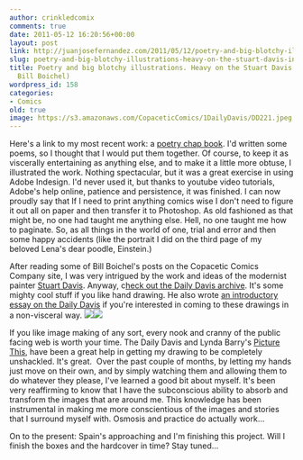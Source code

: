 ```yaml
---
author: crinkledcomix
comments: true
date: 2011-05-12 16:20:56+00:00
layout: post
link: http://juanjosefernandez.com/2011/05/12/poetry-and-big-blotchy-illustrations-heavy-on-the-stuart-davis-influencevia-bill-boichel/
slug: poetry-and-big-blotchy-illustrations-heavy-on-the-stuart-davis-influencevia-bill-boichel
title: Poetry and big blotchy illustrations. Heavy on the Stuart Davis influence(via
  Bill Boichel)
wordpress_id: 158
categories:
- Comics
old: true
image: https://s3.amazonaws.com/CopaceticComics/1DailyDavis/DD221.jpeg
---
```


Here's a link to my most recent work: a [poetry chap book](http://fernandezjuanjose.files.wordpress.com/2011/05/poetry-chap-book.pdf). I'd written some poems, so I thought that I would put them together. Of course, to keep it as viscerally entertaining as anything else, and to make it a little more obtuse, I illustrated the work. Nothing spectacular, but it was a great exercise in using Adobe Indesign. I'd never used it, but thanks to youtube video tutorials, Adobe's help online, patience and persistence, it was finished. I can now proudly say that If I need to print anything comics wise I don't need to figure it out all on paper and then transfer it to Photoshop. As old fashioned as that might be, no one had taught me anything else. Hell, no one taught me how to paginate. So, as all things in the world of one, trial and error and then some happy accidents (like the portrait I did on the third page of my beloved Lena's dear poodle, Einstein.)


After reading some of Bill Boichel's posts on the Copacetic Comics Company site, I was very intrigued by the work and ideas of the modernist painter [Stuart Davis](http://en.wikipedia.org/wiki/Stuart_Davis_(painter)). Anyway, c[heck out the Daily Davis archive](http://homepage.mac.com/bem/1DailyDavis/index.html). It's some mighty cool stuff if you like hand drawing. He also wrote [an introductory essay on the Daily Davis](https://s3.amazonaws.com/CopaceticComics/1DailyDavis/index.html) if you're interested in coming to these drawings in a non-visceral way. ![](https://s3.amazonaws.com/CopaceticComics/1DailyDavis/DD220.jpeg)![](https://s3.amazonaws.com/CopaceticComics/1DailyDavis/DD221.jpeg)


If you like image making of any sort, every nook and cranny of the public facing web is worth your time. The Daily Davis and Lynda Barry's [Picture This](http://www.drawnandquarterly.com/shopCatalogLong.php?st=art&art=a45a8141b837f5), have been a great help in getting my drawing to be completely unshackled. It's great.  Over the past couple of months, by letting my hands just move on their own, and by simply watching them and allowing them to do whatever they please, I've learned a good bit about myself. It's been very reaffirming to know that I have the subconscious ability to absorb and transform the images that are around me. This knowledge has been instrumental in making me more conscientious of the images and stories that I surround myself with. Osmosis and practice do actually work...

On to the present: Spain's approaching and I'm finishing this project. Will I finish the boxes and the hardcover in time? Stay tuned...
